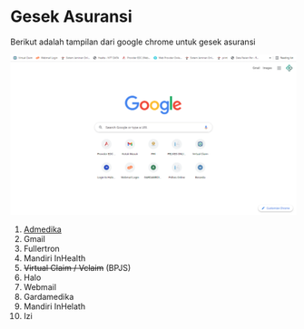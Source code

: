 # Gesek Asuransi

Berikut adalah tampilan dari google chrome untuk gesek asuransi

![google-chrome](../images/google-chrome.png)

1. [Admedika](/asuransi/admedika)
2. Gmail
3. Fullertron
4. Mandiri InHealth
5. ~~Virtual Claim / Vclaim~~ (BPJS)
6. Halo
7. Webmail
8. Gardamedika
9. Mandiri InHelath
10. Izi